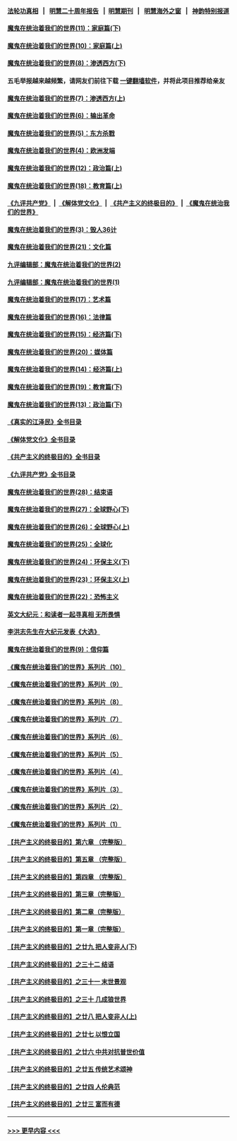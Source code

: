 #### [法轮功真相](https://github.com/gfw-breaker/truth/blob/master/README.md?t=0) &nbsp;&nbsp;|&nbsp;&nbsp; [明慧二十周年报告](https://github.com/gfw-breaker/mh-reports/blob/master/README.md?t=0) &nbsp;&nbsp;|&nbsp;&nbsp;[明慧期刊](https://github.com/gfw-breaker/mh-qikan) &nbsp;&nbsp;|&nbsp;&nbsp; [明慧海外之窗](https://github.com/gfw-breaker/mh-news/blob/master/README.md?t=0) &nbsp;&nbsp;|&nbsp;&nbsp; [神韵特别报道](https://github.com/gfw-breaker/mh-news/blob/master/shenyun.md?t=0)
#### [魔鬼在统治着我们的世界(11)：家庭篇(下)](../pages/nsc422/n10440961.md?t=12080050) 
#### [魔鬼在统治着我们的世界(10)：家庭篇(上)](../pages/nsc422/n10435448.md?t=12080050) 
#### [魔鬼在统治着我们的世界(8)：渗透西方(下)](../pages/nsc422/n10429603.md?t=12080050) 
#### 五毛举报越来越频繁，请网友们前往下载 [一键翻墙软件](https://github.com/gfw-breaker/ssr-accounts)，并将此项目推荐给亲友
#### [魔鬼在统治着我们的世界(7)：渗透西方(上)](../pages/nsc422/n10426013.md?t=12080050) 
#### [魔鬼在统治着我们的世界(6)：输出革命](../pages/nsc422/n10421536.md?t=12080050) 
#### [魔鬼在统治着我们的世界(5)：东方杀戮](../pages/nsc422/n10417707.md?t=12080050) 
#### [魔鬼在统治着我们的世界(4)：欧洲发端](../pages/nsc422/n10414890.md?t=12080050) 
#### [魔鬼在统治着我们的世界(12)：政治篇(上)](../pages/nsc422/n10444576.md?t=12080050) 
#### [魔鬼在统治着我们的世界(18)：教育篇(上)](../pages/nsc422/n10526970.md?t=12080050) 
#### [《九评共产党》](https://github.com/begood0513/9ping.md/blob/master/README.md) &nbsp;|&nbsp; [《解体党文化》](../../../../jtdwh.md/blob/master/README.md)  &nbsp;|&nbsp; [《共产主义的终极目的》](../../../../gczydzjmd.md/blob/master/README.md) &nbsp;|&nbsp; [《魔鬼在统治我们的世界》](../../../../mgztzwmdsj.md/blob/master/README.md) 
#### [魔鬼在统治着我们的世界(3)：毁人36计](../pages/nsc422/n10411583.md?t=12080050) 
#### [魔鬼在统治着我们的世界(21)：文化篇](../pages/nsc422/n10597706.md?t=12080050) 
#### [九评编辑部：魔鬼在统治着我们的世界(2)](../pages/nsc422/n10410036.md?t=12080050) 
#### [九评编辑部：魔鬼在统治着我们的世界(1)](../pages/nsc422/n10406825.md?t=12080050) 
#### [魔鬼在统治着我们的世界(17)：艺术篇](../pages/nsc422/n10499093.md?t=12080050) 
#### [魔鬼在统治着我们的世界(16)：法律篇](../pages/nsc422/n10485969.md?t=12080050) 
#### [魔鬼在统治着我们的世界(15)：经济篇(下)](../pages/nsc422/n10469975.md?t=12080050) 
#### [魔鬼在统治着我们的世界(20)：媒体篇](../pages/nsc422/n10586579.md?t=12080050) 
#### [魔鬼在统治着我们的世界(14)：经济篇(上)](../pages/nsc422/n10457370.md?t=12080050) 
#### [魔鬼在统治着我们的世界(19)：教育篇(下)](../pages/nsc422/n10564808.md?t=12080050) 
#### [魔鬼在统治着我们的世界(13)：政治篇(下)](../pages/nsc422/n10448270.md?t=12080050) 
#### [《真实的江泽民》全书目录](../pages/nsc422/n13721399.md?t=12080050) 
#### [《解体党文化》全书目录](../pages/nsc422/n13721157.md?t=12080050) 
#### [《共产主义的终极目的》全书目录](../pages/nsc422/n13721048.md?t=12080050) 
#### [《九评共产党》全书目录](../pages/nsc422/n13708085.md?t=12080050) 
#### [魔鬼在统治着我们的世界(28)：结束语](../pages/nsc422/n10936246.md?t=12080050) 
#### [魔鬼在统治着我们的世界(27)：全球野心(下)](../pages/nsc422/n10928319.md?t=12080050) 
#### [魔鬼在统治着我们的世界(26)：全球野心(上)](../pages/nsc422/n10900318.md?t=12080050) 
#### [魔鬼在统治着我们的世界(25)：全球化](../pages/nsc422/n10788205.md?t=12080050) 
#### [魔鬼在统治着我们的世界(24)：环保主义(下)](../pages/nsc422/n10695307.md?t=12080050) 
#### [魔鬼在统治着我们的世界(23)：环保主义(上)](../pages/nsc422/n10688613.md?t=12080050) 
#### [魔鬼在统治着我们的世界(22)：恐怖主义](../pages/nsc422/n10614727.md?t=12080050) 
#### [英文大纪元：和读者一起寻真相 无所畏惧](../pages/nsc422/n12542027.md?t=12080050) 
#### [李洪志先生在大纪元发表《大选》](../pages/nsc422/n12534746.md?t=12080050) 
#### [魔鬼在统治着我们的世界(9)：信仰篇](../pages/nsc422/n10432159.md?t=12080050) 
#### [《魔鬼在统治着我们的世界》系列片（10）](../pages/nsc422/n12292670.md?t=12080050) 
#### [《魔鬼在统治着我们的世界》系列片（9）](../pages/nsc422/n12290859.md?t=12080050) 
#### [《魔鬼在统治着我们的世界》系列片（8）](../pages/nsc422/n12287445.md?t=12080050) 
#### [《魔鬼在统治着我们的世界》系列片（7）](../pages/nsc422/n12283425.md?t=12080050) 
#### [《魔鬼在统治着我们的世界》系列片（6）](../pages/nsc422/n12282314.md?t=12080050) 
#### [《魔鬼在统治着我们的世界》系列片（5）](../pages/nsc422/n12281419.md?t=12080050) 
#### [《魔鬼在统治着我们的世界》系列片（4）](../pages/nsc422/n12274024.md?t=12080050) 
#### [《魔鬼在统治着我们的世界》系列片（3）](../pages/nsc422/n12271322.md?t=12080050) 
#### [《魔鬼在统治着我们的世界》系列片（2）](../pages/nsc422/n12269049.md?t=12080050) 
#### [《魔鬼在统治着我们的世界》系列片（1）](../pages/nsc422/n12267575.md?t=12080050) 
#### [【共产主义的终极目的】第六章 （完整版）](../pages/nsc422/n11428913.md?t=12080050) 
#### [【共产主义的终极目的】第五章 （完整版）](../pages/nsc422/n11428912.md?t=12080050) 
#### [【共产主义的终极目的】第四章 （完整版）](../pages/nsc422/n11428907.md?t=12080050) 
#### [【共产主义的终极目的】第三章（完整版）](../pages/nsc422/n11428848.md?t=12080050) 
#### [【共产主义的终极目的】第二章（完整版）](../pages/nsc422/n11428831.md?t=12080050) 
#### [【共产主义的终极目的】第一章（完整版）](../pages/nsc422/n11417651.md?t=12080050) 
#### [【共产主义的终极目的】之廿九 把人变非人(下)](../pages/nsc422/n11344140.md?t=12080050) 
#### [【共产主义的终极目的】之三十二 结语](../pages/nsc422/n11360535.md?t=12080050) 
#### [【共产主义的终极目的】之三十一 末世景观](../pages/nsc422/n11351129.md?t=12080050) 
#### [【共产主义的终极目的】之三十 几成狼世界](../pages/nsc422/n11348280.md?t=12080050) 
#### [【共产主义的终极目的】之廿八 把人变非人(上)](../pages/nsc422/n11340492.md?t=12080050) 
#### [【共产主义的终极目的】之廿七 以恨立国](../pages/nsc422/n11336944.md?t=12080050) 
#### [【共产主义的终极目的】之廿六 中共对抗普世价值](../pages/nsc422/n11324785.md?t=12080050) 
#### [【共产主义的终极目的】之廿五 传统艺术颂神](../pages/nsc422/n11296396.md?t=12080050) 
#### [【共产主义的终极目的】之廿四 人伦典范](../pages/nsc422/n11296397.md?t=12080050) 
#### [【共产主义的终极目的】之廿三 富而有德](../pages/nsc422/n11283598.md?t=12080050) 

----
#### [ >>> 更早内容 <<< ](../indexes/nsc422-earlier.md)
